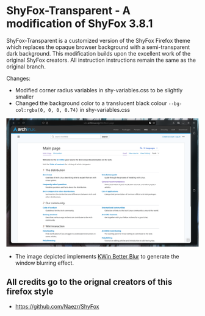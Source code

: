 # ShyFox-Transparent - A modification of ShyFox 3.8.1
ShyFox-Transparent is a customized version of the ShyFox Firefox theme which replaces the opaque browser background with a semi-transparent dark background. This modification builds upon the excellent work of the original ShyFox creators. All instruction instructions remain the same as the original branch.

Changes:
* Modified corner radius variables in shy-variables.css to be slightly smaller
* Changed the background color to a translucent black colour  ```--bg-col:rgba(0, 0, 0, 0.74)``` in shy-variables.css

<img src='https://raw.githubusercontent.com/zzz-Ricky/ShyFox-Transparent/refs/heads/main/images/1.png'>

* The image depicted implements [KWin Better Blur](github.com/black7375/Firefox-UI-Fix) to generate the window blurring effect. 

## All credits go to the orignal creators of this firefox style
* https://github.com/Naezr/ShyFox

